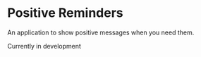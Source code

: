# Positive Reminders

An application to show positive messages when you need them.

Currently in development
